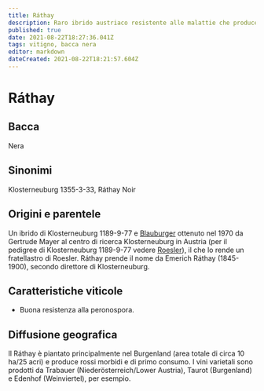 ```yaml
---
title: Ráthay
description: Raro ibrido austriaco resistente alle malattie che produce vini da bere giovani.
published: true
date: 2021-08-22T18:27:36.041Z
tags: vitigno, bacca nera
editor: markdown
dateCreated: 2021-08-22T18:21:57.604Z
---
```


# Ráthay

## Bacca
Nera
## Sinonimi
Klosterneuburg 1355-3-33, Ráthay Noir

## Origini e parentele
Un ibrido di Klosterneuburg 1189-9-77 e [Blauburger](/vitigni/Austria/bacca-nera/blauburger) ottenuto nel 1970 da Gertrude Mayer al centro di ricerca Klosterneuburg in Austria (per il pedigree di Klosterneuburg 1189-9-77 vedere [Roesler](/vitigni/bacca-nera-roesler)), il che lo rende un fratellastro di Roesler. Ráthay prende il nome da Emerich Ráthay (1845-1900), secondo direttore di Klosterneuburg.

## Caratteristiche viticole
- Buona resistenza alla peronospora.

## Diffusione geografica
Il Ráthay è piantato principalmente nel Burgenland (area totale di circa 10 ha/25 acri) e produce rossi morbidi e di primo consumo. I vini varietali sono prodotti da Trabauer (Niederösterreich/Lower Austria), Taurot (Burgenland) e Edenhof (Weinviertel), per esempio.